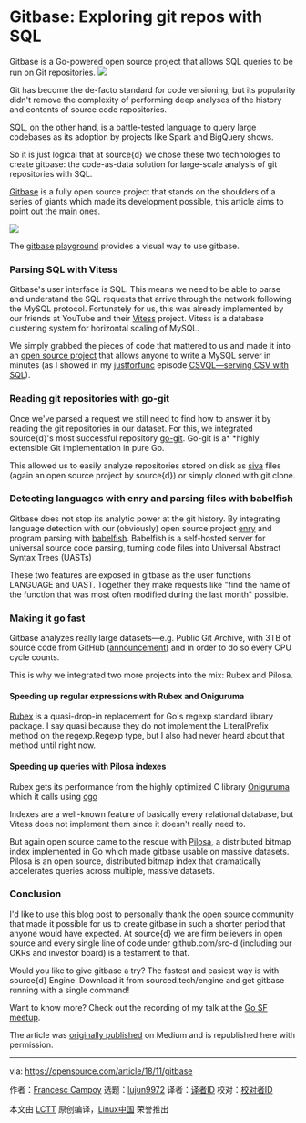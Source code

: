 Gitbase: Exploring git repos with SQL
======
Gitbase is a Go-powered open source project that allows SQL queries to be run on Git repositories.
![](https://opensource.com/sites/default/files/styles/image-full-size/public/lead-images/bus_cloud_database.png?itok=lhhU42fg)

Git has become the de-facto standard for code versioning, but its popularity didn't remove the complexity of performing deep analyses of the history and contents of source code repositories.

SQL, on the other hand, is a battle-tested language to query large codebases as its adoption by projects like Spark and BigQuery shows.

So it is just logical that at source{d} we chose these two technologies to create gitbase: the code-as-data solution for large-scale analysis of git repositories with SQL.

[Gitbase][1] is a fully open source project that stands on the shoulders of a series of giants which made its development possible, this article aims to point out the main ones.

![](https://opensource.com/sites/default/files/uploads/gitbase.png)

The [gitbase][2] [playground][2] provides a visual way to use gitbase.

### Parsing SQL with Vitess

Gitbase's user interface is SQL. This means we need to be able to parse and understand the SQL requests that arrive through the network following the MySQL protocol. Fortunately for us, this was already implemented by our friends at YouTube and their [Vitess][3] project. Vitess is a database clustering system for horizontal scaling of MySQL.

We simply grabbed the pieces of code that mattered to us and made it into an [open source project][4] that allows anyone to write a MySQL server in minutes (as I showed in my [justforfunc][5] episode [CSVQL—serving CSV with SQL][6]).

### Reading git repositories with go-git

Once we've parsed a request we still need to find how to answer it by reading the git repositories in our dataset. For this, we integrated source{d}'s most successful repository [go-git][7]. Go-git is a* *highly extensible Git implementation in pure Go.

This allowed us to easily analyze repositories stored on disk as [siva][8] files (again an open source project by source{d}) or simply cloned with git clone.

### Detecting languages with enry and parsing files with babelfish

Gitbase does not stop its analytic power at the git history. By integrating language detection with our (obviously) open source project [enry][9] and program parsing with [babelfish][10]. Babelfish is a self-hosted server for universal source code parsing, turning code files into Universal Abstract Syntax Trees (UASTs)

These two features are exposed in gitbase as the user functions LANGUAGE and UAST. Together they make requests like "find the name of the function that was most often modified during the last month" possible.

### Making it go fast

Gitbase analyzes really large datasets—e.g. Public Git Archive, with 3TB of source code from GitHub ([announcement][11]) and in order to do so every CPU cycle counts.

This is why we integrated two more projects into the mix: Rubex and Pilosa.

#### Speeding up regular expressions with Rubex and Oniguruma

[Rubex][12] is a quasi-drop-in replacement for Go's regexp standard library package. I say quasi because they do not implement the LiteralPrefix method on the regexp.Regexp type, but I also had never heard about that method until right now.

#### Speeding up queries with Pilosa indexes

Rubex gets its performance from the highly optimized C library [Oniguruma][13] which it calls using [cgo][14]

Indexes are a well-known feature of basically every relational database, but Vitess does not implement them since it doesn't really need to.

But again open source came to the rescue with [Pilosa][15], a distributed bitmap index implemented in Go which made gitbase usable on massive datasets. Pilosa is an open source, distributed bitmap index that dramatically accelerates queries across multiple, massive datasets.

### Conclusion

I'd like to use this blog post to personally thank the open source community that made it possible for us to create gitbase in such a shorter period that anyone would have expected. At source{d} we are firm believers in open source and every single line of code under github.com/src-d (including our OKRs and investor board) is a testament to that.

Would you like to give gitbase a try? The fastest and easiest way is with source{d} Engine. Download it from sourced.tech/engine and get gitbase running with a single command!

Want to know more? Check out the recording of my talk at the [Go SF meetup][16].

The article was [originally published][17] on Medium and is republished here with permission.

--------------------------------------------------------------------------------

via: https://opensource.com/article/18/11/gitbase

作者：[Francesc Campoy][a]
选题：[lujun9972][b]
译者：[译者ID](https://github.com/译者ID)
校对：[校对者ID](https://github.com/校对者ID)

本文由 [LCTT](https://github.com/LCTT/TranslateProject) 原创编译，[Linux中国](https://linux.cn/) 荣誉推出

[a]: https://opensource.com/users/francesc
[b]: https://github.com/lujun9972
[1]: https://github.com/src-d/gitbase
[2]: https://github.com/src-d/gitbase-web
[3]: https://github.com/vitessio/vitess
[4]: https://github.com/src-d/go-mysql-server
[5]: http://justforfunc.com/
[6]: https://youtu.be/bcRDXAraprk
[7]: https://github.com/src-d/go-git
[8]: https://github.com/src-d/siva
[9]: https://github.com/src-d/enry
[10]: https://github.com/bblfsh/bblfshd
[11]: https://blog.sourced.tech/post/announcing-pga/
[12]: https://github.com/moovweb/rubex
[13]: https://github.com/kkos/oniguruma
[14]: https://golang.org/cmd/cgo/
[15]: https://github.com/pilosa/pilosa
[16]: https://www.meetup.com/golangsf/events/251690574/
[17]: https://medium.com/sourcedtech/gitbase-exploring-git-repos-with-sql-95ec0986386c

